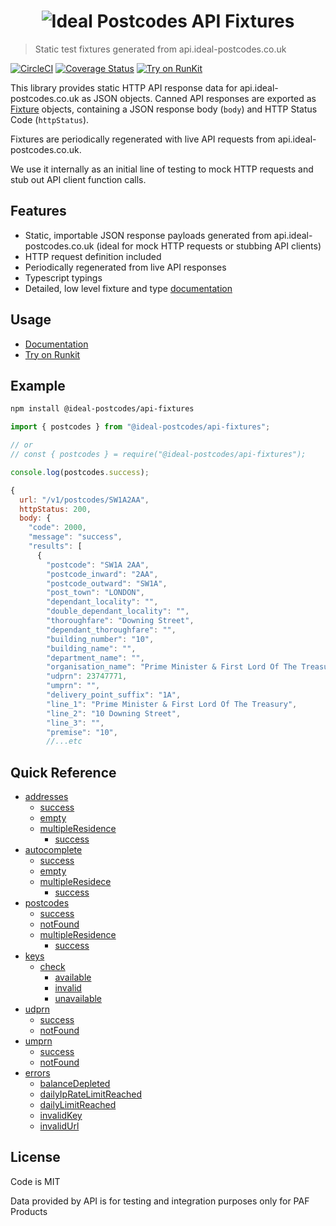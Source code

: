 <h1 align="center">
  <img src="https://img.ideal-postcodes.co.uk/API%Fixtures%20Logo@3x.png" alt="Ideal Postcodes API Fixtures">
</h1>

> Static test fixtures generated from api.ideal-postcodes.co.uk

[![CircleCI](https://circleci.com/gh/ideal-postcodes/api-fixtures.svg?style=svg)](https://circleci.com/gh/ideal-postcodes/api-fixtures) 
[![Coverage Status](https://coveralls.io/repos/github/ideal-postcodes/api-fixtures/badge.svg?branch=master)](https://coveralls.io/github/ideal-postcodes/api-fixtures?branch=master)
[![Try on RunKit](https://badge.runkitcdn.com/@ideal-postcodes/api-fixtures.svg)](https://npm.runkit.com/@ideal-postcodes/api-fixtures)

This library provides static HTTP API response data for api.ideal-postcodes.co.uk as JSON objects. Canned API responses are exported as [Fixture](https://ideal-postcodes.github.io/api-fixtures/interfaces/fixture.html) objects, containing a JSON response body (`body`) and HTTP Status Code (`httpStatus`).

Fixtures are periodically regenerated with live API requests from api.ideal-postcodes.co.uk.

We use it internally as an initial line of testing to mock HTTP requests and stub out API client function calls.

## Features

- Static, importable JSON response payloads generated from api.ideal-postcodes.co.uk (ideal for mock HTTP requests or stubbing API clients)
- HTTP request definition included
- Periodically regenerated from live API responses
- Typescript typings
- Detailed, low level fixture and type [documentation](https://ideal-postcodes.github.io/api-fixtures/)

## Usage

- [Documentation](https://ideal-postcodes.github.io/api-fixtures/)
- [Try on Runkit](https://npm.runkit.com/@ideal-postcodes/api-fixtures)

## Example

```bash
npm install @ideal-postcodes/api-fixtures
```

```javascript
import { postcodes } from "@ideal-postcodes/api-fixtures";

// or 
// const { postcodes } = require("@ideal-postcodes/api-fixtures");

console.log(postcodes.success);

{
  url: "/v1/postcodes/SW1A2AA",
  httpStatus: 200,
  body: {
    "code": 2000,
    "message": "success",
    "results": [
      {
        "postcode": "SW1A 2AA",
        "postcode_inward": "2AA",
        "postcode_outward": "SW1A",
        "post_town": "LONDON",
        "dependant_locality": "",
        "double_dependant_locality": "",
        "thoroughfare": "Downing Street",
        "dependant_thoroughfare": "",
        "building_number": "10",
        "building_name": "",
        "department_name": "",
        "organisation_name": "Prime Minister & First Lord Of The Treasury",
        "udprn": 23747771,
        "umprn": "",
        "delivery_point_suffix": "1A",
        "line_1": "Prime Minister & First Lord Of The Treasury",
        "line_2": "10 Downing Street",
        "line_3": "",
        "premise": "10",
        //...etc
```

## Quick Reference

- [addresses](https://ideal-postcodes.github.io/api-fixtures/globals.html#addresses)
  - [success](https://ideal-postcodes.github.io/api-fixtures/globals.html#addresses.success)
  - [empty](https://ideal-postcodes.github.io/api-fixtures/globals.html#addresses.empty)
  - [multipleResidence](https://ideal-postcodes.github.io/api-fixtures/globals.html#addresses.multipleresidence)
    - [success](https://ideal-postcodes.github.io/api-fixtures/globals.html#addresses.multipleresidence.success)
- [autocomplete](https://ideal-postcodes.github.io/api-fixtures/globals.html#autocomplete)
  - [success](https://ideal-postcodes.github.io/api-fixtures/globals.html#autocomplete.success)
  - [empty](https://ideal-postcodes.github.io/api-fixtures/globals.html#autocomplete.empty)
  - [multipleResidece](https://ideal-postcodes.github.io/api-fixtures/globals.html#autocomplete.multipleresidence)
    - [success](https://ideal-postcodes.github.io/api-fixtures/globals.html#autocomplete.multipleresidence.success)
- [postcodes](https://ideal-postcodes.github.io/api-fixtures/globals.html#postcodes)
  - [success](https://ideal-postcodes.github.io/api-fixtures/globals.html#postcodes.success)
  - [notFound](https://ideal-postcodes.github.io/api-fixtures/globals.html#postcodes.notfound)
  - [multipleResidence](https://ideal-postcodes.github.io/api-fixtures/globals.html#postcodes.multipleresidence)
    - [success](https://ideal-postcodes.github.io/api-fixtures/globals.html#postcodes.multipleresidence.success)
- [keys](https://ideal-postcodes.github.io/api-fixtures/globals.html#keys)
  - [check](https://ideal-postcodes.github.io/api-fixtures/globals.html#keys.check)
    - [available](https://ideal-postcodes.github.io/api-fixtures/globals.html#keys.check.available)
    - [invalid](https://ideal-postcodes.github.io/api-fixtures/globals.html#keys.check.invalid)
    - [unavailable](https://ideal-postcodes.github.io/api-fixtures/globals.html#keys.check.unavailable)
- [udprn](https://ideal-postcodes.github.io/api-fixtures/globals.html#udprn)
  - [success](https://ideal-postcodes.github.io/api-fixtures/globals.html#udprn.success)
  - [notFound](https://ideal-postcodes.github.io/api-fixtures/globals.html#udprn.notfound)
- [umprn](https://ideal-postcodes.github.io/api-fixtures/globals.html#umprn)
  - [success](https://ideal-postcodes.github.io/api-fixtures/globals.html#umprn.success)
  - [notFound](https://ideal-postcodes.github.io/api-fixtures/globals.html#umprn.notfound)
- [errors](https://ideal-postcodes.github.io/api-fixtures/globals.html#errors)
  - [balanceDepleted](https://ideal-postcodes.github.io/api-fixtures/globals.html#errors.balancedepleted)
  - [dailyIpRateLimitReached](https://ideal-postcodes.github.io/api-fixtures/globals.html#errors.balancedepleted)
  - [dailyLimitReached](https://ideal-postcodes.github.io/api-fixtures/globals.html#errors.dailylimitreached)
  - [invalidKey](https://ideal-postcodes.github.io/api-fixtures/globals.html#errors.invalidkey)
  - [invalidUrl](https://ideal-postcodes.github.io/api-fixtures/globals.html#errors.invalidurl)

## License

Code is MIT

Data provided by API is for testing and integration purposes only for PAF Products

